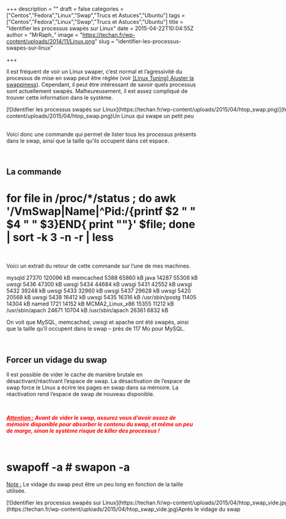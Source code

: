 +++
description = ""
draft = false
categories = ["Centos","Fedora","Linux","Swap","Trucs et Astuces","Ubuntu"]
tags = ["Centos","Fedora","Linux","Swap","Trucs et Astuces","Ubuntu"]
title = "Identifier les processus swapés sur Linux"
date = 2015-04-22T10:04:55Z
author = "MrRaph_"
image = "https://techan.fr/wp-content/uploads/2014/11/Linux.png"
slug = "identifier-les-processus-swapes-sur-linux"

+++


Il est fréquent de voir un Linux swaper, c’est normal et l’agressivité du processus de mise en swap peut être réglée (voir [[Linux Tuning] Ajuster la swappiness](https://techan.fr/linux-tuning-ajuster-la-swappiness/)). Cependant, il peut être intéressant de savoir quels processus sont actuellement swapés. Malheureusement, il est assez compliqué de trouver cette information dans le système.

<div class="wp-caption aligncenter" id="attachment_1222" style="width: 876px">[![Identifier les processus swapés sur Linux](https://techan.fr/wp-content/uploads/2015/04/htop_swap.png)](https://techan.fr/wp-content/uploads/2015/04/htop_swap.png)Un Linux qui swape un petit peu

</div> 

Voici donc une commande qui permet de lister tous les processus présents dans le swap, ainsi que la taille qu’ils occupent dans cet espace.

 


## La commande

# for file in /proc/*/status ; do awk '/VmSwap|Name|^Pid:/{printf $2 " " $4 " " $3}END{ print ""}' $file; done | sort -k 3 -n -r | less

 

Voici un extrait du retour de cette commande sur l’une de mes machines.

mysqld 27370 120096 kB memcached 5388 65860 kB java 14287 55308 kB uwsgi 5436 47300 kB uwsgi 5434 44684 kB uwsgi 5431 42552 kB uwsgi 5432 39248 kB uwsgi 5433 32960 kB uwsgi 5437 29628 kB uwsgi 5420 20568 kB uwsgi 5438 16412 kB uwsgi 5435 16316 kB /usr/sbin/postg 11405 14304 kB named 1721 14152 kB MCMA2_Linux_x86 15355 11212 kB /usr/sbin/apach 24671 10704 kB /usr/sbin/apach 26361 6832 kB

On voit que MySQL, memcached, uwsgi et apache ont été swapés, ainsi que la taille qu’il occupent dans le swap – près de 117 Mo pour MySQL.

 


## Forcer un vidage du swap

Il est possible de vider le cache de manière brutale en désactivant/réactivant l’espace de swap. La désactivation de l’espace de swap force le Linux a écrire les pages en swap dans sa mémoire. La  réactivation rend l’espace de swap de nouveau disponible.

 

*<span style="color: #ff0000;">**<span style="text-decoration: underline;">Attention :</span> Avant de vider le swap, assurez vous d’avoir assez de mémoire disponible pour absorber le contenu du swap, et même un peu de marge, sinon le système risque de killer des processus !**</span>*

 

# swapoff -a # swapon -a

<span style="text-decoration: underline;">Note :</span> Le vidage du swap peut être un peu long en fonction de la taille utilisée.

<div class="wp-caption aligncenter" id="attachment_1225" style="width: 882px">[![Identifier les processus swapés sur Linux](https://techan.fr/wp-content/uploads/2015/04/htop_swap_vide.jpg)](https://techan.fr/wp-content/uploads/2015/04/htop_swap_vide.jpg)Après le vidage du swap

</div> 


